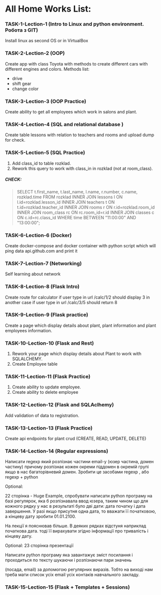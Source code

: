 # All Home Works List:

### TASK-1-Lection-1 (Intro to Linux and python environment. Робота з GIT)
Install linux as second OS or in VirtualBox

### TASK-2-Lection-2 (OOP)
Create app with class Toyota with methods to create different cars with different engines and colors.
Methods list:
* drive
* shift gear
* change color

### TASK-3-Lection-3 (OOP Practice)
Create ability to get all employees which work in salons and plant.

### TASK-4-Lection-4 (SQL and relational database )
Create table lessons with relation to teachers and rooms and upload dump for check.

### TASK-5-Leсtion-5 (SQL Practice)
1) Add class_id to table rozklad.
2) Rework this query to work with class_in in rozklad (not at room_class).

##### CHECK:
> SELECT t.first_name, t.last_name, l.name, r.number, c.name, rozklad.time FROM rozklad INNER JOIN lessons l ON l.id=rozklad.lesson_id INNER JOIN teachers t ON t.id=rozklad.teacher_id INNER JOIN rooms r ON r.id=rozklad.room_id INNER JOIN room_class rc ON rc.room_id=r.id INNER JOIN classes c ON c.id=rc.class_id WHERE time BETWEEN "11:00:00" AND "13:00:00";

### TASK-6-Leсtion-6 (Docker)
Create docker-compose and docker container with python script which will ping data api.github.com and print it

### TASK-7-Leсtion-7 (Networking)
Self learning about network

### TASK-8-Leсtion-8 (Flask Intro)
Create route for calculator if user type in url /calc/1/2 should display 3 in another case if user type in url /calc/3/5 should return 8

### TASK-9-Leсtion-9 (Flask practice)
Create a page which display details about plant, plant information and plant employees information.

### TASK-10-Leсtion-10 (Flask and Rest)
1. Rework your page which display details about Plant to work with SQLALCHEMY.
2. Create Employee table

### TASK-11-Leсtion-11 (Flask Practice)
1. Create ability to update employee.
2. Create ability to delete employee

### TASK-12-Leсtion-12 (Flask and SQLAclhemy)
Add validation of data to registration.

### TASK-13-Leсtion-13 (Flask Practice)
Create api endpoints for plant crud (CREATE, READ, UPDATE, DELETE)

### TASK-14-Leсtion-14 (Regular expressions)

Написати regexp який розпізнає частини email-у (юзер частина, домен частину) причому розпізнає кожен окреми піддомен в окремій групі якщо в нас багаторівневий домен. Зробити це засобами regexp , або regexp  + python

Optional:

22 сторінка - Huge Example, спробувати написати python програму на базі регулярок, яка б розпізнавала  ввод юзера, таким чином що для кожного рядку у нас в результаті було дві дати: дата початку і дата завершення. У разі якщо присутня одна дата, то вважати її початковою, а кінцеву дату зробити 01.01.2100.

На лекції я пояснював більше. В деяких рядках відстуня наприклад початкова дата. тоді її вирахувати згідно інформації про тривалість і кінцеву дату.

Optional:
23 сторінка презентації

Написати python програму яка завантажує зміст посилання і проходиться по тексту шукаючи і розпізнаючи пари значень

(посада,  email) за допомогою регулярних виразів.
Тобто на виході нам треба мати список  усіх email усіх контаків навчального закладу.


### TASK-15-Leсtion-15 (Flask + Templates + Sessions)
